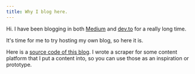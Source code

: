 ```yaml
---
title: Why I blog here.
---
```


Hi. I have been blogging in both [Medium](https://medium.com/@chrisza) and [dev.to](https://dev.to/chrisza4) for a really long time.

It's time for me to try hosting my own blog, so here it is.

Here is a [source code of this blog](https://github.com/chrisza4/chris-blog). I wrote a scraper for some content platform that I put a content into, so you can use those as an inspiration or prototype.
